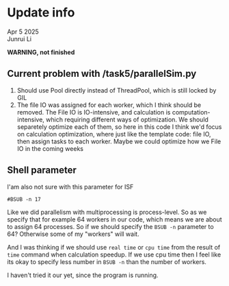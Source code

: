# Update info

Apr 5 2025<br>
Junrui Li

**WARNING, not finished**

## Current problem with /task5/parallelSim.py

1. Should use Pool directly instead of ThreadPool, which is still locked by GIL
2. The file IO was assigned for each worker, which I think should be removed. The File IO is IO-intensive, and calculation is computation-intensive, which requiring different ways of optimization. We should separetely optimize each of them, so here in this code I think we'd focus on calculation optimization, where just like the template code: file IO, then assign tasks to each worker. Maybe we could optimize how we File IO in the coming weeks

## Shell parameter

I'am also not sure with this parameter for ISF

```
#BSUB -n 17
```

Like we did parallelism with multiprocessing is process-level. So as we specify that for example 64 workers in our code, which means we are about to assign 64 processes. So if we should specify the ```BSUB -n``` parameter to 64? Otherwise some of my "workers" will wait.

And I was thinking if we should use ```real time``` or ```cpu time``` from the result of ```time``` command when calculation speedup. If we use cpu time then I feel like its okay to specify less number in ```BSUB -n``` than the number of workers.

I haven't tried it our yet, since the program is running. 

